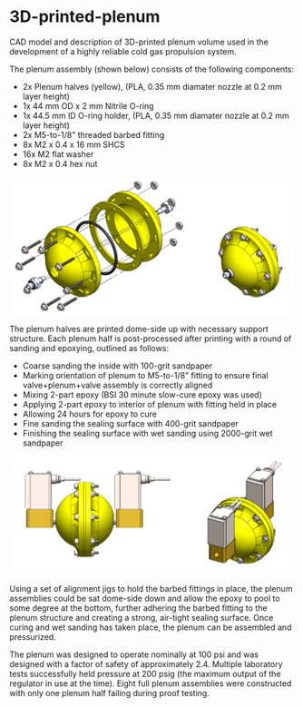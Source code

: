 # 3D-printed-plenum
CAD model and description of 3D-printed plenum volume used in the development of a highly reliable cold gas propulsion system.

The plenum assembly (shown below) consists of the following components:
- 2x Plenum halves (yellow), (PLA, 0.35 mm diamater nozzle at 0.2 mm layer height)
- 1x 44 mm OD x 2 mm Nitrile O-ring
- 1x 44.5 mm ID O-ring holder, (PLA, 0.35 mm diamater nozzle at 0.2 mm layer height)
- 2x M5-to-1/8" threaded barbed fitting 
- 8x M2 x 0.4 x 16 mm SHCS
- 16x M2 flat washer
- 8x M2 x 0.4 hex nut

![Exploded plenum CAD model](/plenum-both.PNG)


The plenum halves are printed dome-side up with necessary support structure. Each plenum half is post-processed after printing with a round of sanding and epoxying, outlined as follows:

- Coarse sanding the inside with 100-grit sandpaper
- Marking orientation of plenum to M5-to-1/8" fitting to ensure final valve+plenum+valve assembly is correctly aligned
- Mixing 2-part epoxy (BSI 30 minute slow-cure epoxy was used)
- Applying 2-part epoxy to interior of plenum with fitting held in place
- Allowing 24 hours for epoxy to cure
- Fine sanding the sealing surface with 400-grit sandpaper
- Finishing the sealing surface with wet sanding using 2000-grit wet sandpaper

![Plenum with valves assembled](/valve-plenum-valve-botho.PNG)


Using a set of alignment jigs to hold the barbed fittings in place, the plenum assemblies could be sat dome-side down and allow the epoxy to pool to some degree at the bottom, further adhering the barbed fitting to the plenum structure and creating a strong, air-tight sealing surface. Once curing and wet sanding has taken place, the plenum can be assembled and pressurized.

The plenum was designed to operate nominally at 100 psi and was designed with a factor of safety of approximately 2.4. Multiple laboratory tests successfully held pressure at 200 psig (the maximum output of the regulator in use at the time). Eight full plenum assemblies were constructed with only one plenum half failing during proof testing.
